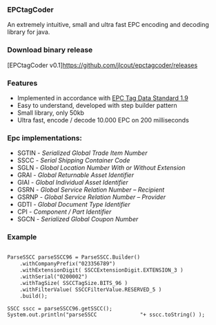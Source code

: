 

### EPCtagCoder

An extremely intuitive, small and ultra fast EPC encoding and decoding library for java. 

### Download binary release
[EPCtagCoder v0.1]https://github.com/jlcout/epctagcoder/releases

### Features

- Implemented in accordance with [EPC Tag Data Standard 1.9](http://www.gs1.org/epc/tag-data-standard)
- Easy to understand, developed with step builder pattern
- Small library, only 50kb
- Ultra fast, encode / decode 10.000 EPC on 200 milliseconds


### Epc implementations:

- SGTIN - _Serialized Global Trade Item Number_
- SSCC  - _Serial Shipping Container Code_
- SGLN  - _Global Location Number With or Without Extension_
- GRAI  - _Global Returnable Asset Identifier_
- GIAI  - _Global Individual Asset Identifier_
- GSRN  - _Global Service Relation Number – Recipient_
- GSRNP - _Global Service Relation Number – Provider_
- GDTI  - _Global Document Type Identifier_
- CPI   - _Component / Part Identifier_
- SGCN  - _Serialized Global Coupon Number_


### Example

```markdown

ParseSSCC parseSSCC96 = ParseSSCC.Builder()
	.withCompanyPrefix("023356789")
	.withExtensionDigit( SSCCExtensionDigit.EXTENSION_3 )
	.withSerial("0200002")
	.withTagSize( SSCCTagSize.BITS_96 )
	.withFilterValue( SSCCFilterValue.RESERVED_5 )
	.build();

SSCC sscc = parseSSCC96.getSSCC();
System.out.println("parseSSCC              "+ sscc.toString() );   

```

